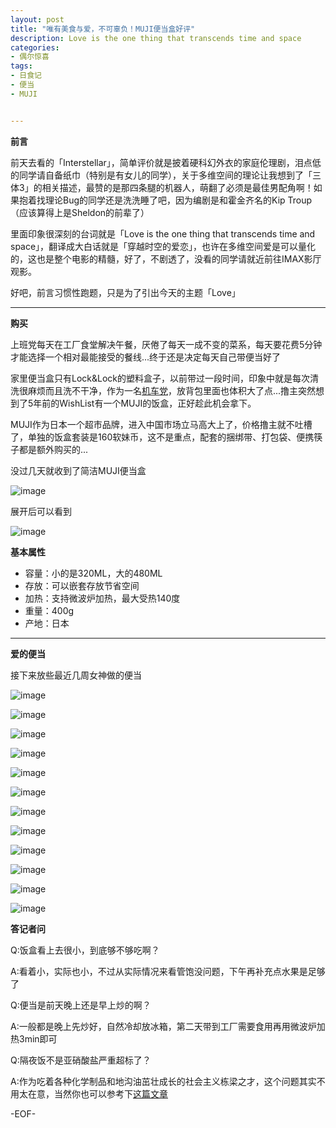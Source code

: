 ```yaml
---
layout: post
title: "唯有美食与爱，不可辜负！MUJI便当盒好评"
description: Love is the one thing that transcends time and space
categories:
- 偶尔惊喜
tags:
- 日食记
- 便当
- MUJI


---
```


**前言**

前天去看的「Interstellar」，简单评价就是披着硬科幻外衣的家庭伦理剧，泪点低的同学请自备纸巾（特别是有女儿的同学），关于多维空间的理论让我想到了「三体3」的相关描述，最赞的是那四条腿的机器人，萌翻了必须是最佳男配角啊！如果抱着找理论Bug的同学还是洗洗睡了吧，因为编剧是和霍金齐名的Kip Troup（应该算得上是Sheldon的前辈了）

里面印象很深刻的台词就是「Love is the one thing that transcends time and space」，翻译成大白话就是「穿越时空的爱恋」，也许在多维空间爱是可以量化的，这也是整个电影的精髓，好了，不剧透了，没看的同学请就近前往IMAX影厅观影。

好吧，前言习惯性跑题，只是为了引出今天的主题「Love」

---

**购买**

上班党每天在工厂食堂解决午餐，厌倦了每天一成不变的菜系，每天要花费5分钟才能选择一个相对最能接受的餐线...终于还是决定每天自己带便当好了

家里便当盒只有Lock&Lock的塑料盒子，以前带过一段时间，印象中就是每次清洗很麻烦而且洗不干净，作为一名[机车党](http://www.besteric.com/2014/08/30/my-new-toy-motorbike-dgz/)，放背包里面也体积大了点...撸主突然想到了5年前的WishList有一个MUJI的饭盒，正好趁此机会拿下。

MUJI作为日本一个超市品牌，进入中国市场立马高大上了，价格撸主就不吐槽了，单独的饭盒套装是160软妹币，这不是重点，配套的捆绑带、打包袋、便携筷子都是额外购买的...

没过几天就收到了简洁MUJI便当盒

![image](http://gtms03.alicdn.com/tps/i3/TB1npcwGXXXXXbMaXXXz34m0VXX-640-640.jpg)

展开后可以看到

![image](http://gtms02.alicdn.com/tps/i2/TB1NK_DGpXXXXXNaXXXz34m0VXX-640-640.jpg)

**基本属性**

* 容量：小的是320ML，大的480ML
* 存放：可以嵌套存放节省空间
* 加热：支持微波炉加热，最大受热140度
* 重量：400g
* 产地：日本

---

**爱的便当**

接下来放些最近几周女神做的便当

![image](http://gtms01.alicdn.com/tps/i1/TB1sXoEGXXXXXceXVXXz34m0VXX-640-640.jpg)

![image](http://gtms02.alicdn.com/tps/i2/TB1a9McGXXXXXabapXXz34m0VXX-640-640.jpg)

![image](http://gtms03.alicdn.com/tps/i3/TB1OS.LGXXXXXayXVXXz34m0VXX-640-640.jpg)

![image](http://gtms04.alicdn.com/tps/i4/TB1z5fcGpXXXXcqaXXXz34m0VXX-640-640.jpg)

![image](http://gtms01.alicdn.com/tps/i1/TB1okECGXXXXXaJXVXXGzpW8VXX-1280-1280.jpg_640x640.jpg)

![image](http://gtms02.alicdn.com/tps/i2/TB1exUBGXXXXXb3XVXXGzpW8VXX-1280-1280.jpg_640x640.jpg)

![image](http://gtms03.alicdn.com/tps/i3/TB1TSZvGXXXXXbLaXXXGzpW8VXX-1280-1280.jpg_640x640.jpg)

![image](http://gtms04.alicdn.com/tps/i4/TB1KDkEGXXXXXbHXVXXGzpW8VXX-1280-1280.jpg_640x640.jpg)

![image](http://gtms01.alicdn.com/tps/i1/TB1e2k6GXXXXXbpXVXXGzpW8VXX-1280-1280.jpg_640x640.jpg)

![image](http://gtms02.alicdn.com/tps/i2/TB1VlcBGXXXXXaSXVXXGzpW8VXX-1280-1280.jpg_640x640.jpg)

![image](http://gtms03.alicdn.com/tps/i3/TB1UbrsGXXXXXalapXXGzpW8VXX-1280-1280.jpg_640x640.jpg)

![image](http://gtms04.alicdn.com/tps/i4/TB1UrMFGXXXXXXcaXXXGzpW8VXX-1280-1280.jpg_640x640.jpg)

**答记者问**

Q:饭盒看上去很小，到底够不够吃啊？

A:看着小，实际也小，不过从实际情况来看管饱没问题，下午再补充点水果是足够了

Q:便当是前天晚上还是早上炒的啊？

A:一般都是晚上先炒好，自然冷却放冰箱，第二天带到工厂需要食用再用微波炉加热3min即可

Q:隔夜饭不是亚硝酸盐严重超标了？

A:作为吃着各种化学制品和地沟油茁壮成长的社会主义栋梁之才，这个问题其实不用太在意，当然你也可以参考下[这篇文章](http://www.guokr.com/article/62900/)

-EOF-
